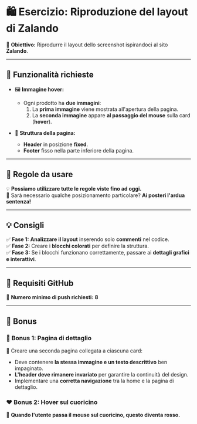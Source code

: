 # 🛍️ Esercizio: Riproduzione del layout di **Zalando**  

🔹 **Obiettivo:** Riprodurre il layout dello screenshot ispirandoci al sito **Zalando**.  

---

## 📌 Funzionalità richieste  

- 🖼️ **Immagine hover:**  
  - Ogni prodotto ha **due immagini**:  
    1. La **prima immagine** viene mostrata all'apertura della pagina.  
    2. La **seconda immagine** appare **al passaggio del mouse** sulla card (**hover**).  

- 📌 **Struttura della pagina:**  
  - **Header** in posizione **fixed**.  
  - **Footer** fisso nella parte inferiore della pagina.  

---

## 🎨 Regole da usare  

💡 **Possiamo utilizzare tutte le regole viste fino ad oggi.**  
🧐 Sarà necessario qualche posizionamento particolare? **Ai posteri l'ardua sentenza!**  

---

## 💡 Consigli  

✅ **Fase 1:** **Analizzare il layout** inserendo solo **commenti** nel codice.  
✅ **Fase 2:** Creare i **blocchi colorati** per definire la struttura.  
✅ **Fase 3:** Se i blocchi funzionano correttamente, passare ai **dettagli grafici e interattivi**.  

---

## 🔄 Requisiti GitHub  

📌 **Numero minimo di push richiesti:** **8**  

---

## 🎁 Bonus  

### 🎯 **Bonus 1: Pagina di dettaglio**  
📌 Creare una seconda pagina collegata a ciascuna card:  
- Deve contenere **la stessa immagine e un testo descrittivo** ben impaginato.  
- **L'header deve rimanere invariato** per garantire la continuità del design.  
- Implementare una **corretta navigazione** tra la home e la pagina di dettaglio.  

### ❤️ **Bonus 2: Hover sul cuoricino**  
📌 **Quando l'utente passa il mouse sul cuoricino, questo diventa rosso.**  

